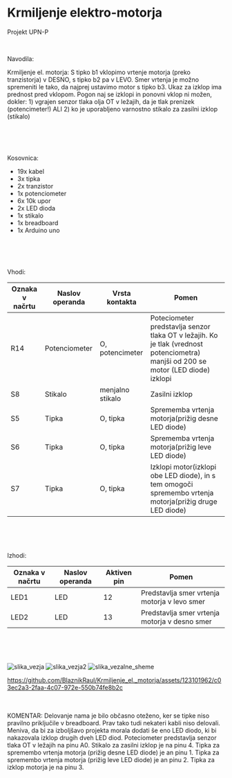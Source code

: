 # Krmiljenje elektro-motorja

Projekt UPN-P

<br>

Navodila:

Krmiljenje el. motorja:  S tipko b1 vklopimo vrtenje motorja (preko tranzistorja) v DESNO, s tipko b2 pa v LEVO. Smer vrtenja je možno spremeniti le tako, da najprej ustavimo motor s tipko b3. Ukaz za izklop ima prednost pred vklopom. Pogon naj se izklopi in ponovni vklop ni možen, dokler: 1) vgrajen senzor tlaka olja OT v ležajih, da je tlak prenizek (potencimeter!) ALI 2) ko je uporabljeno varnostno stikalo za zasilni izklop (stikalo)

<br>
<br>
<br>

Kosovnica:

- 19x kabel
- 3x tipka
- 2x tranzistor
- 1x potenciometer
- 6x 10k upor
- 2x LED dioda
- 1x stikalo
- 1x breadboard
- 1x Arduino uno
  
<br>
<br>
<br>

Vhodi:

| Oznaka v načrtu | Naslov operanda | Vrsta kontakta | Pomen |
| -------- | ------- | -------- | ------- |
| R14 | Potenciometer | O, potencimeter | Poteciometer predstavlja senzor tlaka OT v ležajih. Ko je tlak (vrednost potenciometra) manjši od 200 se motor (LED diode) izklopi  |
| S8 | Stikalo | menjalno stikalo | Zasilni izklop |
| S5 | Tipka | O, tipka | Sprememba vrtenja motorja(prižig desne LED diode) |
| S6 | Tipka | O, tipka | Sprememba vrtenja motorja(prižig leve LED diode) |
| S7 | Tipka | O, tipka | Izklopi motor(izklopi obe LED diode), in s tem omogoči spremembo vrtenja motorja(prižig druge LED diode) |

<br>
<br>
<br>

Izhodi:

| Oznaka v načrtu | Naslov operanda | Aktiven pin | Pomen |
| -------- | ------- | -------- | ------- |
| LED1 | LED | 12 | Predstavlja smer vrtenja motorja v levo smer |
| LED2 | LED | 13 | Predstavlja smer vrtenja motorja v desno smer |

<br>
<br>
<br>

![slika_vezja](https://github.com/BlaznikRaul/Krmiljenje_el._motorja/assets/123101962/d691db58-45a7-4ba8-96cb-408c0f7235e8)
![slika_vezja2](https://github.com/BlaznikRaul/Krmiljenje_el._motorja/assets/123101962/0d312ee9-71a2-4f2a-b46d-57aaaf9c4779)
![slika_vezalne_sheme](https://github.com/BlaznikRaul/Krmiljenje_el._motorja/assets/123101962/16cbc23f-e291-4fcd-aee6-986103c7efb8)


https://github.com/BlaznikRaul/Krmiljenje_el._motorja/assets/123101962/c03ec2a3-2faa-4c07-972e-550b74fe8b2c

<br>
<br>
KOMENTAR:
Delovanje nama je bilo občasno oteženo, ker se tipke niso pravilno priključile v breadboard. Prav tako tudi nekateri kabli niso delovali. Meniva, da bi za izboljšavo projekta morala dodati še eno LED diodo, ki bi nakazovala izklop drugih dveh LED diod.
Poteciometer predstavlja senzor tlaka OT v ležajih na pinu A0.
Stikalo za zasilni izklop je na pinu 4.
Tipka za spremembo vrtenja motorja (prižig desne LED diode) je an pinu 1.
Tipka za spremembo vrtenja motorja (prižig leve LED diode) je an pinu 2.
Tipka za izklop motorja je na pinu 3.


